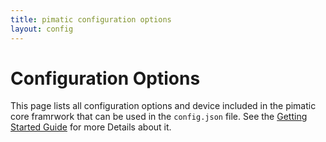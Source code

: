 ```yaml
---
title: pimatic configuration options
layout: config
---
```


# Configuration Options

This page lists all configuration options and device included in the pimatic core framrwork that can be used in the `config.json` file. See the [Getting Started Guide](/guide/getting-started/configuration) for more Details about it.